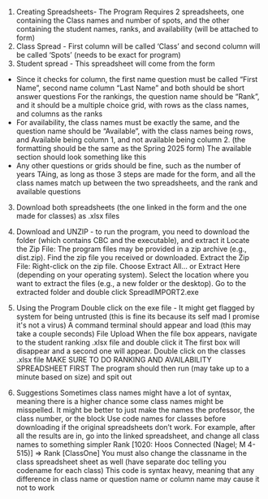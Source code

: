 1. Creating Spreadsheets- The Program Requires 2 spreadsheets, one containing the Class names and number of spots, and the other containing the student names, ranks, and availability (will be attached to form)
  1. Class Spread
    - First column will be called ‘Class’ and second column will be called ‘Spots’ (needs to be exact for program)
  2. Student spread - This spreadsheet will come from the form	
  - Since it checks for column, the first name question must be called “First Name”, second name column “Last Name” and both should be short answer questions
    For the rankings, the question name should be “Rank”, and it should be a multiple choice grid, with rows as the class names, and columns as the ranks
  - For availability, the class names must be exactly the same, and the question name should be “Available”, with the class names being rows, and Available being column 1, and not available being column 2. (the formatting should be the same as the Spring 2025 form)
    The available section should look something like this
  - Any other questions or grids should be fine, such as the number of years TAing, as long as those 3 steps are made for the form, and all the class names match up between the two spreadsheets, and the rank and available questions
  3. Download both spreadsheets (the one linked in the form and the one made for classes) as .xlsx files

2. Download and UNZIP - to run the program, you need to download the folder (which contains CBC and the executable), and extract it
  Locate the Zip File:
    The program files may be provided in a zip archive (e.g., dist.zip).
    Find the zip file you received or downloaded.
  Extract the Zip File:
    Right-click on the zip file.
    Choose Extract All... or Extract Here (depending on your operating system).
    Select the location where you want to extract the files (e.g., a new folder or the desktop).
  Go to the extracted folder and double click SpreadIMPORT2.exe

3. Using the Program
Double click on the exe file - It might get flagged by system for being untrusted (this is fine its because its self mad I promise it's not a virus)
  A command terminal should appear and load (this may take a couple seconds)
File Upload
  When the file box appears, navigate to the student ranking .xlsx file and double click it
  The first box will disappear and a second one will appear. Double click on the classes .xlsx file
  MAKE SURE TO DO RANKING AND AVAILABILITY SPREADSHEET FIRST
The program should then run (may take up to a minute based on size) and spit out

4. Suggestions
Sometimes class names might have a lot of syntax, meaning there is a higher chance some class names might be misspelled. It might be better to just make the names the professor, the class number, or the block
Use code names for classes before downloading if the original spreadsheets don’t work.
  For example, after all the results are in, go into the linked spreadsheet, and change all class names to something simpler 
  Rank [1020: Hoos Connected (Nagel; M 4-515)] => Rank [ClassOne]
  You must also change the classname in the class spreadsheet sheet as well (have separate doc telling you codename for each class)
This code is syntax heavy, meaning that any difference in class name or question name or column name may cause it not to work
